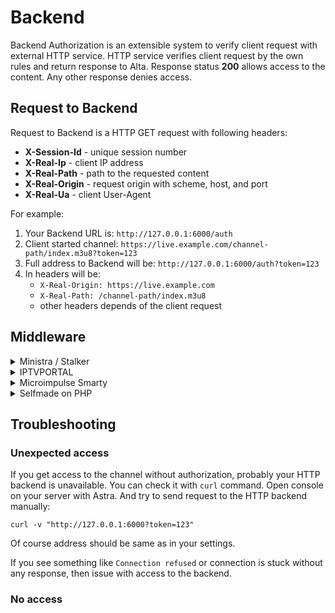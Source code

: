 # Backend

Backend Authorization is an extensible system to verify client request with external HTTP service.
HTTP service verifies client request by the own rules and return response to Alta.
Response status **200** allows access to the content. Any other response denies access.

## Request to Backend

Request to Backend is a HTTP GET request with following headers:

- **X-Session-Id** - unique session number
- **X-Real-Ip** - client IP address
- **X-Real-Path** - path to the requested content
- **X-Real-Origin** - request origin with scheme, host, and port
- **X-Real-Ua** - client User-Agent

For example:

1. Your Backend URL is: `http://127.0.0.1:6000/auth`
2. Client started channel: `https://live.example.com/channel-path/index.m3u8?token=123`
3. Full address to Backend will be: `http://127.0.0.1:6000/auth?token=123`
4. In headers will be:
    - `X-Real-Origin: https://live.example.com`
    - `X-Real-Path: /channel-path/index.m3u8`
    - other headers depends of the client request

## Middleware

<details class="marker" id="ministra">
<summary>Ministra / Stalker</summary>

<p>
TV Platform by <a href="https://www.infomir.eu/" target="_blank">Infomir</a>.
</p>

<p>Backend URL:</p>

```
http://example.com/stalker_portal/server/api/chk_flussonic_tmp_link.php
```

<p>
In the Ministra / Stalker settings turn on option "Temporary URL - Flussonic support"
</p>

</details>

<details class="marker" id="iptvportal">
<summary>IPTVPORTAL</summary>

<p>
Platform for managing IPTV and OTT solutions by <a href="https://iptvportal.cloud/" target="_blank">IPTVPORTAL</a>.
</p>

<p>Backend URL:</p>

```
https://go.iptvportal.cloud/auth/arescrypt/
```

<p>In the portal settings open "Keys" menu and create a new key:</p>

<ul>
<li>Name: <code>Alta</code></li>
<li>Algorithm: <code>ARESSTREAM</code></li>
<li>Mode: <code>SM</code></li>
<li>Key Length: <code>1472 bit</code></li>
<li>Update Rate: <code>1:00:00</code></li>
</ul>

<p>In channel settings:</p>

<ul>
<li>Auth: <code>arescrypt</code></li>
<li>Encoded: <code>turn on</code></li>
<li>Key: <code>Alta</code></li>
</ul>

</details>

<details class="marker">
<summary>Microimpulse Smarty</summary>

<p>
Platform for creating an independent IPTV/OTT service by <a href="https://microimpulse.ru/en/" target="_blank">Microimpulse</a>.
</p>

<p>Backend URL:</p>

```
http://example.com/tvmiddleware/api/streamservice/token/check/
```

</details>

<details class="marker" id="selfmade-on-php">
<summary>Selfmade on PHP</summary>

<p>
You may create own backend on any programming language. For example in this guide we create extremally simple backend on PHP. It allows access if token is equal to <strong>123</strong>.
</p>

<p>Create new file <code>auth.php</code> with the following code:</p>

```php
<?php

// Get token from query string
$token = $_GET['token'];

// Check token
if ($token == '123') {
    // Write headers to console and allow access
    error_log(
        "\n" .
        " Session ID: " . $_SERVER['HTTP_X_SESSION_ID']  . "\n" .
        "    Real IP: " . $_SERVER['HTTP_X_REAL_IP']     . "\n" .
        "  Real Path: " . $_SERVER['HTTP_X_REAL_PATH']   . "\n" .
        "Real Origin: " . $_SERVER['HTTP_X_REAL_ORIGIN'] . "\n" .
        "    Real UA: " . $_SERVER['HTTP_X_REAL_UA']
    );
    http_response_code(200);
} else {
    // Deny access
    http_response_code(403);
}
```

<p>Launch backend on the server with Alta:</p>

```
php -S 127.0.0.1:6000 auth.php
```

<p>Backend URL:</p>

```
http://127.0.0.1:6000
```

<p>For production you may use nginx with php-fpm or any other solution.</p>

</details>

## Troubleshooting

### Unexpected access

If you get access to the channel without authorization, probably your HTTP backend is unavailable. You can check it with `curl` command. Open console on your server with Astra. And try to send request to the HTTP backend manually:

```
curl -v "http://127.0.0.1:6000?token=123"
```

Of course address should be same as in your settings.

If you see something like `Connection refused` or connection is stuck without any response, then issue with access to the backend.

### No access
